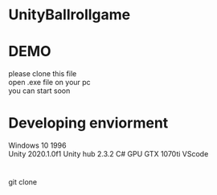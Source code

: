 # UnityBallrollgame

# DEMO
please clone this file  
open .exe file on your pc  
you can start soon  

# Developing enviorment
Windows 10 1996  
Unity 2020.1.0f1
Unity hub 2.3.2
C#
GPU GTX 1070ti
VScode

#
git clone 

